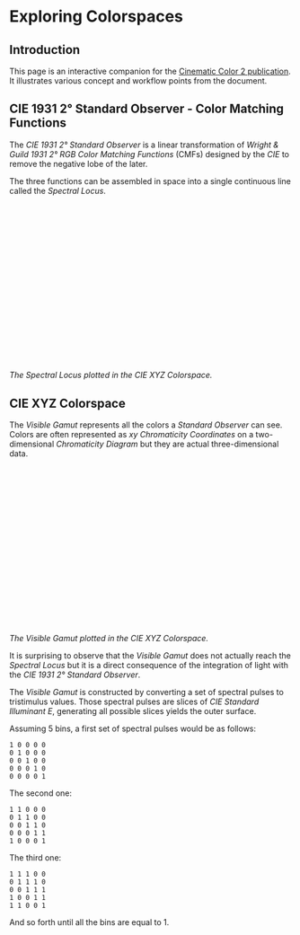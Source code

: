# Exploring Colorspaces

<style>
    .container {
        display: flex;
        justify-content: center;
        align-content: flex-start;
    }

    .item {
        flex: 0 1 auto;
        width: 100%;
    }

    .colourAnalysisView{
        padding-bottom: 56.25%;
        height: 0;
    }
</style>

## Introduction

This page is an interactive companion for the [Cinematic Color 2 publication]($UNDEFINED_LINK).
It illustrates various concept and workflow points from the document.

## CIE 1931 2° Standard Observer - Color Matching Functions

The *CIE 1931 2° Standard Observer* is a linear transformation of
*Wright & Guild 1931 2° RGB Color Matching Functions* (CMFs) designed by the
*CIE* to remove the negative lobe of the later.

The three functions can be assembled in space into a single continuous line
called the *Spectral Locus*.

<div class="container">
    <div id="gamutView1" class="colourAnalysisView item"></div>
</div>

_The Spectral Locus plotted in the CIE XYZ Colorspace._

## CIE XYZ Colorspace

The *Visible Gamut* represents all the colors a *Standard Observer* can see.
Colors are often represented as *xy* *Chromaticity Coordinates* on a
two-dimensional *Chromaticity Diagram* but they are actual three-dimensional
data.

<div class="container">
    <div id="gamutView2" class="colourAnalysisView item"></div>
</div>

_The Visible Gamut plotted in the CIE XYZ Colorspace._

It is surprising to observe that the *Visible Gamut* does not actually reach
the *Spectral Locus* but it is a direct consequence of the integration
of light with the *CIE 1931 2° Standard Observer*.

The *Visible Gamut* is constructed by converting a set of spectral pulses
to tristimulus values. Those spectral pulses are slices of
*CIE Standard Illuminant E*, generating all possible slices yields the outer
surface.

Assuming 5 bins, a first set of spectral pulses would be as follows:

```
1 0 0 0 0
0 1 0 0 0
0 0 1 0 0
0 0 0 1 0
0 0 0 0 1
```

The second one:

```
1 1 0 0 0
0 1 1 0 0
0 0 1 1 0
0 0 0 1 1
1 0 0 0 1
```

The third one:

```
1 1 1 0 0
0 1 1 1 0
0 0 1 1 1
1 0 0 1 1
1 1 0 0 1
```

And so forth until all the bins are equal to 1.

<script src="https://cdn.rawgit.com/mrdoob/three.js/master/build/three.min.js"></script>
<script src="https://cdn.rawgit.com/mrdoob/three.js/master/examples/js/controls/OrbitControls.js"></script>
<script src="https://cdn.rawgit.com/mrdoob/three.js/master/examples/js/controls/TrackballControls.js"></script>
<script src="https://rawgit.com/colour-science/colour-analysis-three.js/master/dist/colour-analysis.js"></script>
<script type="text/javascript">
    window.colourAnalysisServer = 'https://www.colour-science.org:8020';

    var gamutViewSettings = {
            scene: {
                background: '#F5F5F5'
            },
            fog: {
                color: '#F5F5F5',
            },
            grid: {
                colorCenterLine: '#B5B5B5',
                colorGrid: '#D5D5D5'
            },
            camera: {
                position: { x: -1, y: 1, z: 1 },
            },
    }

    var image = 'Rose.ProPhoto.jpg';
    var primaryColourspace = 'sRGB';
    var secondaryColourspace = 'DCI-P3';
    var imageColourspace = 'Primary';
    var colourspaceModel = 'CIE XYZ';

    var gamutView1 = new ColourAnalysis.GamutView(
        document.getElementById('gamutView1'),
        {
            ...{
                image: image,
                primaryColourspace: primaryColourspace,
                secondaryColourspace: secondaryColourspace,
                imageColourspace: imageColourspace,
                colourspaceModel: colourspaceModel,
            },
            ...gamutViewSettings
        }
    );
    gamutView1.addViewAxesVisual();
    gamutView1.addSpectralLocusVisual();
    gamutView1.animate();

    var gamutViewSettings = {
        ...gamutViewSettings,
        ...{
                camera: {
                    position: { x: -0.5, y: 1.0, z: 2.0 },
                }
        }
    }
    var gamutView2 = new ColourAnalysis.GamutView(
        document.getElementById('gamutView2'),
        {
            ...{
                image: image,
                primaryColourspace: primaryColourspace,
                secondaryColourspace: secondaryColourspace,
                imageColourspace: imageColourspace,
                colourspaceModel: colourspaceModel,
            },
            ...gamutViewSettings
        }
    );
    gamutView2.addViewAxesVisual();
    gamutView2.addSpectralLocusVisual();
    gamutView2.addVisibleSpectrumVisual();
    gamutView2.animate();
</script>
